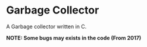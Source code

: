 # Garbage Collector
A Garbage collector written in C. 

**NOTE: Some bugs may exists in the code (From 2017)**
